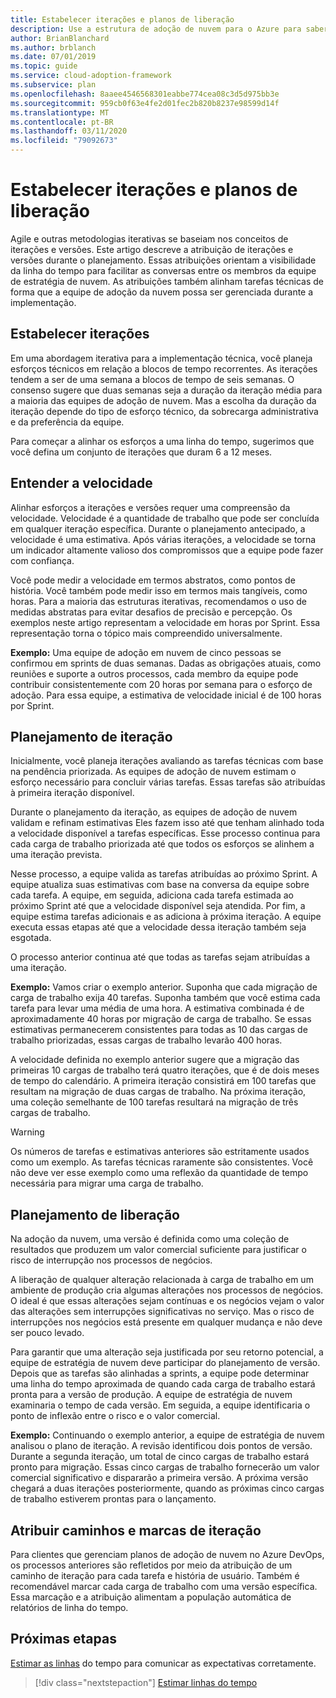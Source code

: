 ```yaml
---
title: Estabelecer iterações e planos de liberação
description: Use a estrutura de adoção de nuvem para o Azure para saber como definir iterações e planos de liberação para ajudá-lo a gerenciar sua implementação.
author: BrianBlanchard
ms.author: brblanch
ms.date: 07/01/2019
ms.topic: guide
ms.service: cloud-adoption-framework
ms.subservice: plan
ms.openlocfilehash: 8aaee4546568301eabbe774cea08c3d5d975bb3e
ms.sourcegitcommit: 959cb0f63e4fe2d01fec2b820b8237e98599d14f
ms.translationtype: MT
ms.contentlocale: pt-BR
ms.lasthandoff: 03/11/2020
ms.locfileid: "79092673"
---
```

# <a name="establish-iterations-and-release-plans"></a>Estabelecer iterações e planos de liberação

Agile e outras metodologias iterativas se baseiam nos conceitos de iterações e versões. Este artigo descreve a atribuição de iterações e versões durante o planejamento. Essas atribuições orientam a visibilidade da linha do tempo para facilitar as conversas entre os membros da equipe de estratégia de nuvem. As atribuições também alinham tarefas técnicas de forma que a equipe de adoção da nuvem possa ser gerenciada durante a implementação.

## <a name="establish-iterations"></a>Estabelecer iterações

Em uma abordagem iterativa para a implementação técnica, você planeja esforços técnicos em relação a blocos de tempo recorrentes. As iterações tendem a ser de uma semana a blocos de tempo de seis semanas. O consenso sugere que duas semanas seja a duração da iteração média para a maioria das equipes de adoção de nuvem. Mas a escolha da duração da iteração depende do tipo de esforço técnico, da sobrecarga administrativa e da preferência da equipe.

Para começar a alinhar os esforços a uma linha do tempo, sugerimos que você defina um conjunto de iterações que duram 6 a 12 meses.

## <a name="understand-velocity"></a>Entender a velocidade

Alinhar esforços a iterações e versões requer uma compreensão da velocidade. Velocidade é a quantidade de trabalho que pode ser concluída em qualquer iteração específica. Durante o planejamento antecipado, a velocidade é uma estimativa. Após várias iterações, a velocidade se torna um indicador altamente valioso dos compromissos que a equipe pode fazer com confiança.

Você pode medir a velocidade em termos abstratos, como pontos de história. Você também pode medir isso em termos mais tangíveis, como horas. Para a maioria das estruturas iterativas, recomendamos o uso de medidas abstratas para evitar desafios de precisão e percepção. Os exemplos neste artigo representam a velocidade em horas por Sprint. Essa representação torna o tópico mais compreendido universalmente.

**Exemplo:** Uma equipe de adoção em nuvem de cinco pessoas se confirmou em sprints de duas semanas. Dadas as obrigações atuais, como reuniões e suporte a outros processos, cada membro da equipe pode contribuir consistentemente com 20 horas por semana para o esforço de adoção. Para essa equipe, a estimativa de velocidade inicial é de 100 horas por Sprint.

## <a name="iteration-planning"></a>Planejamento de iteração

Inicialmente, você planeja iterações avaliando as tarefas técnicas com base na pendência priorizada. As equipes de adoção de nuvem estimam o esforço necessário para concluir várias tarefas. Essas tarefas são atribuídas à primeira iteração disponível.

Durante o planejamento da iteração, as equipes de adoção de nuvem validam e refinam estimativas Eles fazem isso até que tenham alinhado toda a velocidade disponível a tarefas específicas. Esse processo continua para cada carga de trabalho priorizada até que todos os esforços se alinhem a uma iteração prevista.

Nesse processo, a equipe valida as tarefas atribuídas ao próximo Sprint. A equipe atualiza suas estimativas com base na conversa da equipe sobre cada tarefa. A equipe, em seguida, adiciona cada tarefa estimada ao próximo Sprint até que a velocidade disponível seja atendida. Por fim, a equipe estima tarefas adicionais e as adiciona à próxima iteração. A equipe executa essas etapas até que a velocidade dessa iteração também seja esgotada.

O processo anterior continua até que todas as tarefas sejam atribuídas a uma iteração.

**Exemplo:** Vamos criar o exemplo anterior. Suponha que cada migração de carga de trabalho exija 40 tarefas. Suponha também que você estima cada tarefa para levar uma média de uma hora. A estimativa combinada é de aproximadamente 40 horas por migração de carga de trabalho. Se essas estimativas permanecerem consistentes para todas as 10 das cargas de trabalho priorizadas, essas cargas de trabalho levarão 400 horas.

A velocidade definida no exemplo anterior sugere que a migração das primeiras 10 cargas de trabalho terá quatro iterações, que é de dois meses de tempo do calendário. A primeira iteração consistirá em 100 tarefas que resultam na migração de duas cargas de trabalho. Na próxima iteração, uma coleção semelhante de 100 tarefas resultará na migração de três cargas de trabalho.

> [!WARNING]
> Os números de tarefas e estimativas anteriores são estritamente usados como um exemplo. As tarefas técnicas raramente são consistentes. Você não deve ver esse exemplo como uma reflexão da quantidade de tempo necessária para migrar uma carga de trabalho.

## <a name="release-planning"></a>Planejamento de liberação

Na adoção da nuvem, uma versão é definida como uma coleção de resultados que produzem um valor comercial suficiente para justificar o risco de interrupção nos processos de negócios.

A liberação de qualquer alteração relacionada à carga de trabalho em um ambiente de produção cria algumas alterações nos processos de negócios. O ideal é que essas alterações sejam contínuas e os negócios vejam o valor das alterações sem interrupções significativas no serviço. Mas o risco de interrupções nos negócios está presente em qualquer mudança e não deve ser pouco levado.

Para garantir que uma alteração seja justificada por seu retorno potencial, a equipe de estratégia de nuvem deve participar do planejamento de versão. Depois que as tarefas são alinhadas a sprints, a equipe pode determinar uma linha do tempo aproximada de quando cada carga de trabalho estará pronta para a versão de produção. A equipe de estratégia de nuvem examinaria o tempo de cada versão. Em seguida, a equipe identificaria o ponto de inflexão entre o risco e o valor comercial.

**Exemplo:** Continuando o exemplo anterior, a equipe de estratégia de nuvem analisou o plano de iteração. A revisão identificou dois pontos de versão. Durante a segunda iteração, um total de cinco cargas de trabalho estará pronto para migração. Essas cinco cargas de trabalho fornecerão um valor comercial significativo e dispararão a primeira versão. A próxima versão chegará a duas iterações posteriormente, quando as próximas cinco cargas de trabalho estiverem prontas para o lançamento.

## <a name="assign-iteration-paths-and-tags"></a>Atribuir caminhos e marcas de iteração

Para clientes que gerenciam planos de adoção de nuvem no Azure DevOps, os processos anteriores são refletidos por meio da atribuição de um caminho de iteração para cada tarefa e história de usuário. Também é recomendável marcar cada carga de trabalho com uma versão específica. Essa marcação e a atribuição alimentam a população automática de relatórios de linha do tempo.

## <a name="next-steps"></a>Próximas etapas

[Estimar as linhas](./timelines.md) do tempo para comunicar as expectativas corretamente.

> [!div class="nextstepaction"]
> [Estimar linhas do tempo](./timelines.md)
